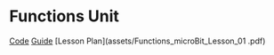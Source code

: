 # Functions Unit

[Code](https://github.com/SAYbaw/functions1)
[Guide](https://github.com/SAYbaw/Gotham/blob/main/microbit_Functions1_Guide.md)
[Lesson Plan](assets/Functions_microBit_Lesson_01 .pdf)
